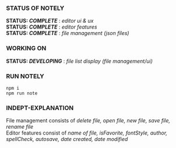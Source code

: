 ### STATUS OF NOTELY ###
__STATUS: *COMPLETE*__ : _editor ui & ux_<br/>
__STATUS: *COMPLETE*__ : _editor features_<br/>
__STATUS: *COMPLETE*__ : _file management (json files)_ <br/>

### WORKING ON ###
__STATUS: *DEVELOPING*__ : _file list display (file management/ui)_ <br/>

### RUN NOTELY ###
```
npm i
npm run note
```

### INDEPT-EXPLANATION ###
File management consists of _delete file, open file, new file, save file, rename file_<br/>
Editor features consist of _name of file, isFavorite, fontStyle, author, spellCheck, autosave, date created, date modified_<br/>
